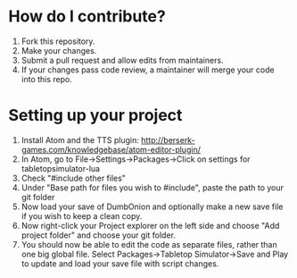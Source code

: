 # How do I contribute?
1. Fork this repository.
2. Make your changes.
3. Submit a pull request and allow edits from maintainers.
4. If your changes pass code review, a maintainer will merge your code into this repo.

# Setting up your project
1. Install Atom and the TTS plugin: http://berserk-games.com/knowledgebase/atom-editor-plugin/
2. In Atom, go to File->Settings->Packages->Click on settings for tabletopsimulator-lua
3. Check "#include other files"
4. Under "Base path for files you wish to #include", paste the path to your git folder
5. Now load your save of DumbOnion and optionally make a new save file if you wish to keep a clean copy.
6. Now right-click your Project explorer on the left side and choose "Add project folder" and choose your git folder.
7. You should now be able to edit the code as separate files, rather than one big global file. Select Packages->Tabletop Simulator->Save and Play to update and load your save file with script changes.